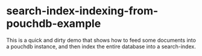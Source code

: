 # search-index-indexing-from-pouchdb-example
This is a quick and dirty demo that shows how to feed some documents into a pouchdb instance, and then index the entire database into a search-index. 
